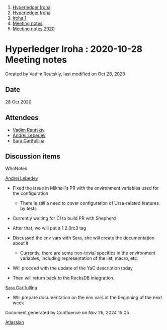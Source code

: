 1. [Hyperledger Iroha](index.html)
2. [Hyperledger Iroha](Hyperledger-Iroha_20873224.html)
3. [Iroha 1](Iroha-1_21015959.html)
4. [Meeting notes](Meeting-notes_21016018.html)
5. [Meeting notes 2020](Meeting-notes-2020_21016022.html)

# Hyperledger Iroha : 2020-10-28 Meeting notes

Created by Vadim Reutskiy, last modified on Oct 28, 2020

## Date

28 Oct 2020

## Attendees

- [Vadim Reutskiy](https://lf-hyperledger.atlassian.net/wiki/people/5b8d04b72786fb2bf79a7405?ref=confluence)
- [Andrei Lebedev](https://lf-hyperledger.atlassian.net/wiki/people/557058:c02f1b3d-42e6-4519-ba84-2d0476dccbc9?ref=confluence)
- [Sara Garifullina](https://lf-hyperledger.atlassian.net/wiki/people/5b6c115b2c9bd83c03707f95?ref=confluence)

## Discussion items

WhoNotes

[Andrei Lebedev](https://lf-hyperledger.atlassian.net/wiki/people/557058:c02f1b3d-42e6-4519-ba84-2d0476dccbc9?ref=confluence)

- Fixed the issue in Mikhail's PR with the environment variables used for the configuration
  
  - There is still a need to cover configuration of Ursa-related features by tests
- Currently waiting for CI to build PR with Shepherd
- After that, we will put a 1.2.0rc3 tag
- Discussed the env vars with Sara, she will create the documentation about it
  
  - Currently, there are some non-trivial specifics in the environment variables, including representation of the list, macro, etc.
- WIll proceed with the update of the YaC description today
- Then will return back to the RocksDB integration.

[Sara Garifullina](https://lf-hyperledger.atlassian.net/wiki/people/5b6c115b2c9bd83c03707f95?ref=confluence)

- WIll prepare documentation on the env vars at the beginning of the next week

Document generated by Confluence on Nov 26, 2024 15:05

[Atlassian](http://www.atlassian.com/)
